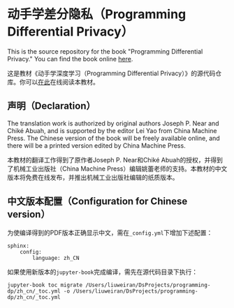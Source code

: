 # 动手学差分隐私（Programming Differential Privacy）

This is the source repository for the book "Programming Differential Privacy." You can find the book online [here](https://uvm-plaid.github.io/programming-dp).

这是教材《动手学深度学习（Programming Differential Privacy）》的源代码仓库。你可以[在此](https://uvm-plaid.github.io/programming-dp/zh_cn)在线阅读本教材。

## 声明（Declaration）

The translation work is authorized by original authors Joseph P. Near and Chiké Abuah, and is supported by the editor Lei Yao from China Machine Press. The Chinese version of the book will be freely available online, and there will be a printed version edited by China Machine Press.

本教材的翻译工作得到了原作者Joseph P. Near和Chiké Abuah的授权，并得到了机械工业出版社（China Machine Press）编辑姚蕾老师的支持。本教材的中文版本将免费在线发布，并推出机械工业出版社编辑的纸质版本。

## 中文版本配置（Configuration for Chinese version）

为使编译得到的PDF版本正确显示中文，需在`_config.yml`下增加下述配置：

```text
sphinx:
    config:
        language: zh_CN
```

如果使用新版本的`jupyter-book`完成编译，需先在源代码目录下执行：

```text
jupyter-book toc migrate /Users/liuweiran/DsProjects/programming-dp/zh_cn/_toc.yml -o /Users/liuweiran/DsProjects/programming-dp/zh_cn/_toc.yml
```